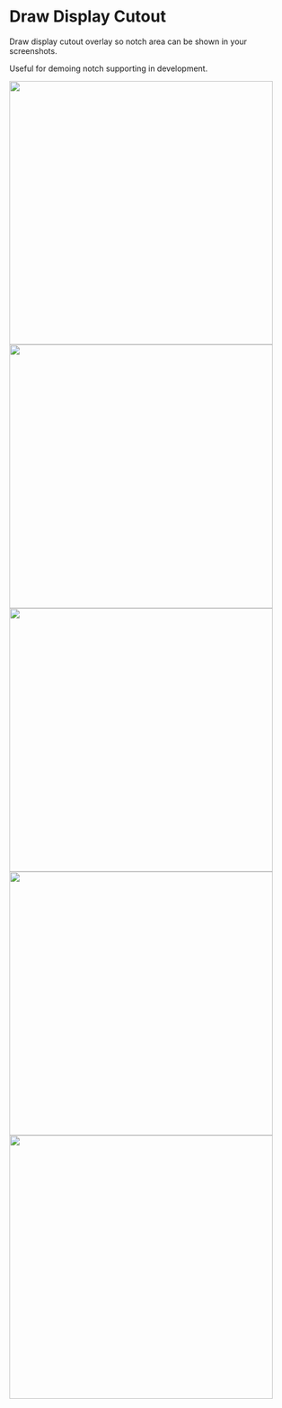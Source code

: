 
# Draw Display Cutout

Draw display cutout overlay so notch area can be shown in your screenshots.

Useful for demoing notch supporting in development.

<img src="https://user-images.githubusercontent.com/1688764/183748984-e0f8cb8d-fdbb-4146-82c7-67d51a0dd941.png" height="469" />

<img src="https://user-images.githubusercontent.com/1688764/183749019-7a948159-318d-4555-9af0-070cacdd85e7.png" width="469" />

<img src="https://user-images.githubusercontent.com/1688764/183749083-2adcc5fd-69a1-44d2-92a5-e42e0c8cc1aa.png" height="469" />

<img src="https://user-images.githubusercontent.com/1688764/183749111-695484a4-3653-4971-8548-8e61c524f02e.png" width="469" />

<img src="https://user-images.githubusercontent.com/1688764/183749124-fe6fdfc6-a6b6-49d5-84d5-c80029d084ed.png" width="469" />
